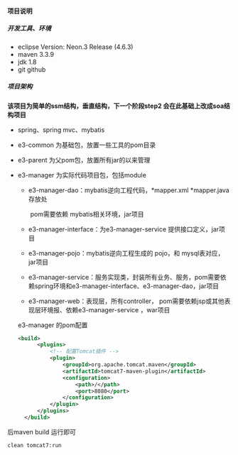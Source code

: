#### 项目说明

##### 开发工具、环境

- eclipse Version: Neon.3 Release (4.6.3)
- maven 3.3.9
- jdk 1.8
- git github



##### 项目架构

**该项目为简单的ssm结构，垂直结构，下一个阶段step2 会在此基础上改成soa结构项目**

- spring、spring mvc、mybatis

- e3-common 为基础包，放置一些工具的pom目录

- e3-parent 为父pom包，放置所有jar的以来管理

- e3-manager 为实际代码项目包，包括module

  - e3-manager-dao：mybatis逆向工程代码，*mapper.xml   *mapper.java 存放处

    ​	pom需要依赖 mybatis相关环境，jar项目

  - e3-manager-interface：为e3-manager-service 提供接口定义，jar项目

  - e3-manager-pojo：mybatis逆向工程生成的 pojo，和 mysql表对应，jar项目

  - e3-manager-service：服务实现类，封装所有业务、服务，pom需要依赖spring环境和e3-manager-interface、e3-manager-dao，jar项目

  - e3-manager-web：表现层，所有controller， pom需要依赖jsp或其他表现层环境报、依赖e3-manager-service ，war项目

    

  e3-manager 的pom配置

  ~~~xml
  <build>
  		<plugins>
  			<!-- 配置Tomcat插件 -->
  			<plugin>
  				<groupId>org.apache.tomcat.maven</groupId>
  				<artifactId>tomcat7-maven-plugin</artifactId>
  				<configuration>
  					<path>/</path>
  					<port>8080</port>
  				</configuration>
  			</plugin>
  		</plugins>
  	</build>
  ~~~

  

后maven build 运行即可

~~~xml
clean tomcat7:run
~~~

